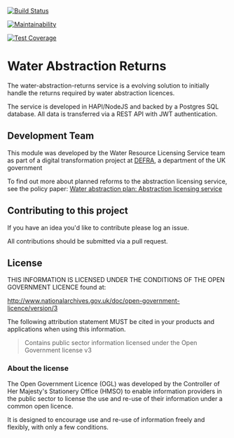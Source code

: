 [![Build Status](https://travis-ci.org/DEFRA/water-abstraction-returns.svg?branch=develop)](https://travis-ci.org/DEFRA/water-abstraction-returns)

[![Maintainability](https://api.codeclimate.com/v1/badges/c1266ede450e443bd8fc/maintainability)](https://codeclimate.com/github/DEFRA/water-abstraction-returns/maintainability)

[![Test Coverage](https://api.codeclimate.com/v1/badges/c1266ede450e443bd8fc/test_coverage)](https://codeclimate.com/github/DEFRA/water-abstraction-returns/test_coverage)


# Water Abstraction Returns

The water-abstraction-returns service is a evolving solution to initially handle the returns required by water abstraction licences.

The service is developed in HAPI/NodeJS and backed by a Postgres SQL database.  All data is transferred via a REST API with JWT authentication.

## Development Team

This module was developed by the Water Resource Licensing Service team as part of a digital transformation project at [DEFRA](https://www.gov.uk/government/organisations/department-for-environment-food-rural-affairs), a department of the UK government

To find out more about planned reforms to the abstraction licensing service, see the policy paper: [Water abstraction plan: Abstraction licensing service](https://www.gov.uk/government/publications/water-abstraction-plan-2017/water-abstraction-plan-abstraction-licensing-service)

## Contributing to this project

If you have an idea you'd like to contribute please log an issue.

All contributions should be submitted via a pull request.

## License

THIS INFORMATION IS LICENSED UNDER THE CONDITIONS OF THE OPEN GOVERNMENT LICENCE found at:

<http://www.nationalarchives.gov.uk/doc/open-government-licence/version/3>

The following attribution statement MUST be cited in your products and applications when using this information.

> Contains public sector information licensed under the Open Government license v3

### About the license

The Open Government Licence (OGL) was developed by the Controller of Her Majesty's Stationery Office (HMSO) to enable information providers in the public sector to license the use and re-use of their information under a common open licence.

It is designed to encourage use and re-use of information freely and flexibly, with only a few conditions.
